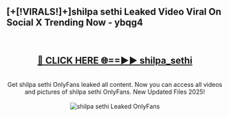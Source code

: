 <h2>[+[!VIRALS!]+]shilpa sethi Leaked Video Viral On Social X Trending Now - ybqg4</h2>
<br>
<div align="center">
<h2><a href="https://libra.edu.pl?shilpa_sethi" rel="nofollow">🔴 CLICK HERE 🌐==►► shilpa_sethi</a></h2>
<br>
Get shilpa sethi OnlyFans leaked all content. Now you can access all videos and pictures of shilpa sethi OnlyFans. New Updated Files 2025!
<br>
<br>
<a href="https://libra.edu.pl?shilpa_sethi" rel="nofollow" data-target="animated-image.originalLink"><img src="https://i.ibb.co.com/WyWwxjT/player-gif2.gif" alt="shilpa sethi Leaked OnlyFans" style="max-width: 100%; display: inline-block;" data-target="animated-image.originalImage"></a>
</div>
<br>